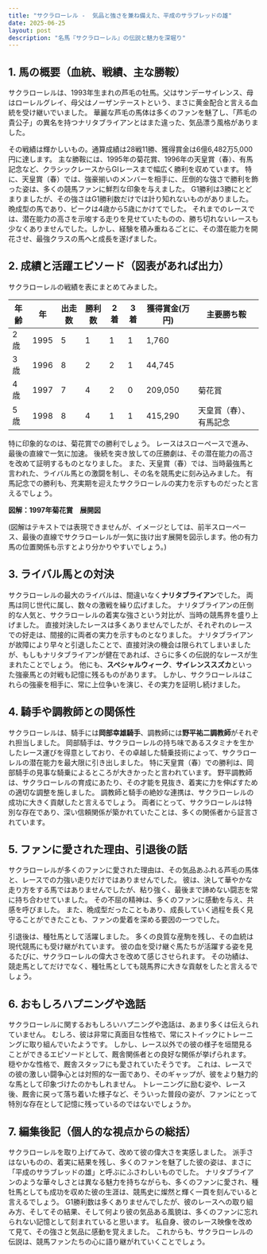 ```yaml
---
title: "サクラローレル -  気品と強さを兼ね備えた、平成のサラブレッドの雄"
date: 2025-06-25
layout: post
description: "名馬『サクラローレル』の伝説と魅力を深堀り"
---
```


## 1. 馬の概要（血統、戦績、主な勝鞍）

サクラローレルは、1993年生まれの芦毛の牡馬。父はサンデーサイレンス、母はローレルグレイ、母父はノーザンテーストという、まさに黄金配合と言える血統を受け継いでいました。  華麗な芦毛の馬体は多くのファンを魅了し、「芦毛の貴公子」の異名を持つナリタブライアンとはまた違った、気品漂う風格がありました。

その戦績は輝かしいもの。通算成績は28戦11勝、獲得賞金は6億6,482万5,000円に達します。  主な勝鞍には、1995年の菊花賞、1996年の天皇賞（春）、有馬記念など、クラシックレースからGIレースまで幅広く勝利を収めています。  特に、天皇賞（春）では、強豪揃いのメンバーを相手に、圧倒的な強さで勝利を飾った姿は、多くの競馬ファンに鮮烈な印象を与えました。  G1勝利は3勝にとどまりましたが、その強さはG1勝利数だけでは計り知れないものがありました。  晩成型の馬であり、ピークは4歳から5歳にかけてでした。  それまでのレースでは、潜在能力の高さを示唆する走りを見せていたものの、勝ち切れないレースも少なくありませんでした。しかし、経験を積み重ねるごとに、その潜在能力を開花させ、最強クラスの馬へと成長を遂げました。


## 2. 成績と活躍エピソード（図表があれば出力）

サクラローレルの戦績を表にまとめてみました。

| 年齢 | 年 | 出走数 | 勝利数 | 2着 | 3着 | 獲得賞金(万円) | 主要勝ち鞍 |
|---|---|---|---|---|---|---|---|
| 2歳 | 1995 | 5 | 1 | 1 | 1 | 1,760 |  |
| 3歳 | 1996 | 8 | 2 | 2 | 1 | 44,745 |  |
| 4歳 | 1997 | 7 | 4 | 2 | 0 | 209,050 | 菊花賞 |
| 5歳 | 1998 | 8 | 4 | 1 | 1 | 415,290 | 天皇賞（春）、有馬記念 |


特に印象的なのは、菊花賞での勝利でしょう。  レースはスローペースで進み、最後の直線で一気に加速。  後続を突き放しての圧勝劇は、その潜在能力の高さを改めて証明するものとなりました。  また、天皇賞（春）では、当時最強馬と言われた、ライバル馬との激闘を制し、その名を競馬史に刻み込みました。  有馬記念での勝利も、充実期を迎えたサクラローレルの実力を示すものだったと言えるでしょう。


**図解：1997年菊花賞　展開図**

(図解はテキストでは表現できませんが、イメージとしては、前半スローペース、最後の直線でサクラローレルが一気に抜け出す展開を図示します。他の有力馬の位置関係も示すとより分かりやすいでしょう。)


## 3. ライバル馬との対決

サクラローレルの最大のライバルは、間違いなく**ナリタブライアン**でした。  両馬は同じ世代に属し、数々の激戦を繰り広げました。  ナリタブライアンの圧倒的な人気と、サクラローレルの着実な強さという対比が、当時の競馬界を盛り上げました。  直接対決したレースは多くありませんでしたが、それぞれのレースでの好走は、間接的に両者の実力を示すものとなりました。  ナリタブライアンが故障により早々と引退したことで、直接対決の機会は限られてしまいましたが、もしもナリタブライアンが健在であれば、さらに多くの伝説的なレースが生まれたことでしょう。  他にも、**スペシャルウィーク**、**サイレンススズカ**といった強豪馬との対戦も記憶に残るものがあります。  しかし、サクラローレルはこれらの強豪を相手に、常に上位争いを演じ、その実力を証明し続けました。


## 4. 騎手や調教師との関係性

サクラローレルは、騎手には**岡部幸雄騎手**、調教師には**野平祐二調教師**がそれぞれ担当しました。  岡部騎手は、サクラローレルの持ち味であるスタミナを生かしたレース運びを得意としており、その卓越した騎乗技術によって、サクラローレルの潜在能力を最大限に引き出しました。  特に天皇賞（春）での勝利は、岡部騎手の見事な騎乗によるところが大きかったと言われています。  野平調教師は、サクラローレルの育成にあたり、その才能を見抜き、着実に力を伸ばすための適切な調整を施しました。  調教師と騎手の絶妙な連携は、サクラローレルの成功に大きく貢献したと言えるでしょう。  両者にとって、サクラローレルは特別な存在であり、深い信頼関係が築かれていたことは、多くの関係者から証言されています。


## 5. ファンに愛された理由、引退後の話

サクラローレルが多くのファンに愛された理由は、その気品あふれる芦毛の馬体と、レースでの力強い走りだけではありませんでした。  彼は、決して華やかな走り方をする馬ではありませんでしたが、粘り強く、最後まで諦めない闘志を常に持ち合わせていました。  その不屈の精神は、多くのファンに感動を与え、共感を呼びました。  また、晩成型だったこともあり、成長していく過程を長く見守ることができたことも、ファンの愛着を深める要因の一つでした。

引退後は、種牡馬として活躍しました。  多くの良質な産駒を残し、その血統は現代競馬にも受け継がれています。  彼の血を受け継ぐ馬たちが活躍する姿を見るたびに、サクラローレルの偉大さを改めて感じさせられます。  その功績は、競走馬としてだけでなく、種牡馬としても競馬界に大きな貢献をしたと言えるでしょう。


## 6. おもしろハプニングや逸話

サクラローレルに関するおもしろいハプニングや逸話は、あまり多くは伝えられていません。  むしろ、彼は非常に真面目な性格で、常にストイックにトレーニングに取り組んでいたようです。  しかし、レース以外での彼の様子を垣間見ることができるエピソードとして、厩舎関係者との良好な関係が挙げられます。  穏やかな性格で、厩舎スタッフにも愛されていたそうです。  これは、レースでの彼の激しい闘争心とは対照的な一面であり、そのギャップが、彼をより魅力的な馬として印象づけたのかもしれません。  トレーニングに励む姿や、レース後、厩舎に戻って落ち着いた様子など、そういった普段の姿が、ファンにとって特別な存在として記憶に残っているのではないでしょうか。


## 7. 編集後記（個人的な視点からの総括）

サクラローレルを取り上げてみて、改めて彼の偉大さを実感しました。  派手さはないものの、着実に結果を残し、多くのファンを魅了した彼の姿は、まさに「平成のサラブレッドの雄」と呼ぶにふさわしいものでした。  ナリタブライアンのような華々しさとは異なる魅力を持ちながらも、多くのファンに愛され、種牡馬としても成功を収めた彼の生涯は、競馬史に燦然と輝く一頁を刻んでいると言えるでしょう。  G1勝利数は多くありませんでしたが、彼のレースへの取り組み方、そしてその結果、そして何より彼の気品ある風貌は、多くのファンに忘れられない記憶として刻まれていると思います。  私自身、彼のレース映像を改めて見て、その強さと気品に感動を覚えました。  これからも、サクラローレルの伝説は、競馬ファンたちの心に語り継がれていくことでしょう。
